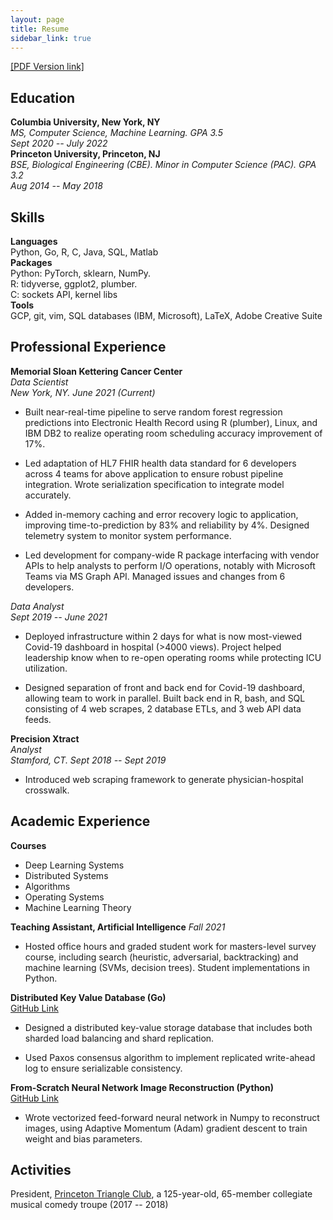 ```yaml
---
layout: page
title: Resume
sidebar_link: true
---
```


<a href="assets/resume/joearedmond_resume.pdf" target="_blank">[PDF Version link]</a>

## Education

**Columbia University, New York, NY**\
*MS, Computer Science, Machine Learning. GPA 3.5* \
*Sept 2020 -- July 2022*\
**Princeton University, Princeton, NJ**\
*BSE, Biological Engineering (CBE). Minor in Computer Science (PAC). GPA 3.2*\
*Aug 2014 -- May 2018*

## Skills

**Languages**\
Python, Go, R, C, Java, SQL, Matlab\
**Packages**\
Python: PyTorch, sklearn, NumPy.\
R: tidyverse, ggplot2, plumber.\
C: sockets API, kernel libs\
**Tools**\
GCP, git, vim, SQL databases (IBM, Microsoft), LaTeX, Adobe
Creative Suite

## Professional Experience

**Memorial Sloan Kettering Cancer Center**\
*Data Scientist*\
*New York, NY. June 2021 (Current)*

-   Built near-real-time pipeline to serve random forest regression
    predictions into Electronic Health Record using R (plumber), Linux,
    and IBM DB2 to realize operating room scheduling accuracy
    improvement of 17%.

-   Led adaptation of HL7 FHIR health data standard for 6 developers
    across 4 teams for above application to ensure robust pipeline
    integration. Wrote serialization specification to integrate model
    accurately.

-   Added in-memory caching and error recovery logic to application,
    improving time-to-prediction by 83% and reliability by 4%. Designed
    telemetry system to monitor system performance.

-   Led development for company-wide R package interfacing with vendor
    APIs to help analysts to perform I/O operations, notably with
    Microsoft Teams via MS Graph API. Managed issues and changes from 6
    developers.

*Data Analyst*\
*Sept 2019 -- June 2021*

-   Deployed infrastructure within 2 days for what is now most-viewed
    Covid-19 dashboard in hospital (\>4000 views). Project helped
    leadership know when to re-open operating rooms while protecting ICU
    utilization.

-   Designed separation of front and back end for Covid-19 dashboard,
    allowing team to work in parallel. Built back end in R, bash, and
    SQL consisting of 4 web scrapes, 2 database ETLs, and 3 web API data
    feeds.

**Precision Xtract**\
*Analyst*\
*Stamford, CT. Sept 2018 -- Sept 2019*
- Introduced web scraping framework to generate
physician-hospital crosswalk.

## Academic Experience

**Courses**
- Deep Learning Systems
- Distributed Systems
- Algorithms
- Operating Systems
- Machine Learning Theory

**Teaching Assistant, Artificial Intelligence** *Fall 2021*

-   Hosted office hours and graded student work for masters-level survey
    course, including search (heuristic, adversarial, backtracking) and
    machine learning (SVMs, decision trees). Student implementations in
    Python.

**Distributed Key Value Database (Go)** \
<a href="https://tinyurl.com/yckrascc" target="_blank">GitHub Link</a>

-   Designed a distributed key-value storage database that includes both
    sharded load balancing and shard replication.

-   Used Paxos consensus algorithm to implement replicated write-ahead
    log to ensure serializable consistency.

**From-Scratch Neural Network Image Reconstruction (Python)** \
<a href="https://git.io/JcvP8" target="_blank">GitHub Link</a>

-   Wrote vectorized feed-forward neural network in Numpy to reconstruct
    images, using Adaptive Momentum (Adam) gradient descent to train
    weight and bias parameters.

## Activities

President, [Princeton Triangle Club](https://www.triangleshow.com/), a 125-year-old, 65-member collegiate
musical comedy troupe (2017 -- 2018)
